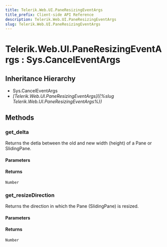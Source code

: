 ```yaml
---
title: Telerik.Web.UI.PaneResizingEventArgs
title_prefix: Client-side API Reference
description: Telerik.Web.UI.PaneResizingEventArgs
slug: Telerik.Web.UI.PaneResizingEventArgs
---
```


# Telerik.Web.UI.PaneResizingEventArgs : Sys.CancelEventArgs 

## Inheritance Hierarchy

* Sys.CancelEventArgs
* *[Telerik.Web.UI.PaneResizingEventArgs]({%slug Telerik.Web.UI.PaneResizingEventArgs%})*


## Methods

### get_delta

Returns the detla between the old and new width (height) of a Pane or SlidingPane.

#### Parameters

#### Returns

`Number`

### get_resizeDirection

Returns the direction in which the Pane (SlidingPane) is resized.

#### Parameters

#### Returns

`Number`

